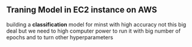 ## Traning Model in EC2 instance on AWS

building a **classification** model for minst with high accuracy not this big deal
but we need to high computer power to run it with big number of epochs and to turn other hyperparameters
